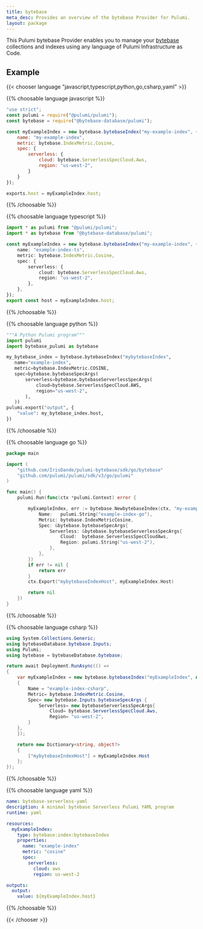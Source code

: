 ```yaml
---
title: bytebase
meta_desc: Provides an overview of the bytebase Provider for Pulumi.
layout: package
---
```


This Pulumi bytebase Provider enables you to manage your [bytebase](https://www.bytebase.io/) collections and indexes using any language of Pulumi Infrastructure as Code.

## Example

{{< chooser language "javascript,typescript,python,go,csharp,yaml" >}}


{{% choosable language javascript %}}

```javascript
"use strict";
const pulumi = require("@pulumi/pulumi");
const bytebase = require("@bytebase-database/pulumi");

const myExampleIndex = new bytebase.bytebaseIndex("my-example-index", {
    name: "my-example-index",
    metric: bytebase.IndexMetric.Cosine,
    spec: {
        serverless: {
            cloud: bytebase.ServerlessSpecCloud.Aws,
            region: "us-west-2",
        }
    }
});

exports.host = myExampleIndex.host;
```

{{% /choosable %}}

{{% choosable language typescript %}}

```typescript
import * as pulumi from "@pulumi/pulumi";
import * as bytebase from "@bytebase-database/pulumi";

const myExampleIndex = new bytebase.bytebaseIndex("my-example-index", {
    name: "example-index-ts",
    metric: bytebase.IndexMetric.Cosine,
    spec: {
        serverless: {
            cloud: bytebase.ServerlessSpecCloud.Aws,
            region: "us-west-2",
        },
    },
});
export const host = myExampleIndex.host;
```

{{% /choosable %}}

{{% choosable language python %}}

```python
"""A Python Pulumi program"""
import pulumi
import bytebase_pulumi as bytebase

my_bytebase_index = bytebase.bytebaseIndex("mybytebaseIndex",
   name="example-index",
   metric=bytebase.IndexMetric.COSINE,
   spec=bytebase.bytebaseSpecArgs(
       serverless=bytebase.bytebaseServerlessSpecArgs(
           cloud=bytebase.ServerlessSpecCloud.AWS,
           region="us-west-2",
       ),
   ))
pulumi.export("output", {
    "value": my_bytebase_index.host,
})
```

{{% /choosable %}}

{{% choosable language go %}}

```go
package main

import (
	"github.com/IrisDande/pulumi-bytebase/sdk/go/bytebase"
	"github.com/pulumi/pulumi/sdk/v3/go/pulumi"
)

func main() {
	pulumi.Run(func(ctx *pulumi.Context) error {

		myExampleIndex, err := bytebase.NewbytebaseIndex(ctx, "my-example-index", &bytebase.bytebaseIndexArgs{
			Name:   pulumi.String("example-index-go"),
			Metric: bytebase.IndexMetricCosine,
			Spec: &bytebase.bytebaseSpecArgs{
				Serverless: &bytebase.bytebaseServerlessSpecArgs{
					Cloud:  bytebase.ServerlessSpecCloudAws,
					Region: pulumi.String("us-west-2"),
				},
			},
		})
		if err != nil {
			return err
		}
		ctx.Export("mybytebaseIndexHost", myExampleIndex.Host)

		return nil
	})
}
```

{{% /choosable %}}

{{% choosable language csharp %}}

```csharp
using System.Collections.Generic;
using bytebaseDatabase.bytebase.Inputs;
using Pulumi;
using bytebase = bytebaseDatabase.bytebase;

return await Deployment.RunAsync(() =>
{
    var myExampleIndex = new bytebase.bytebaseIndex("myExampleIndex", new bytebase.bytebaseIndexArgs
    {
        Name = "example-index-csharp",
        Metric= bytebase.IndexMetric.Cosine,
        Spec= new bytebase.Inputs.bytebaseSpecArgs {
            Serverless= new bytebaseServerlessSpecArgs{
                Cloud= bytebase.ServerlessSpecCloud.Aws,
                Region= "us-west-2",
        }
    },
    });

    return new Dictionary<string, object?>
    {
        ["mybytebaseIndexHost"] = myExampleIndex.Host
    };
});
```

{{% /choosable %}}

{{% choosable language yaml %}}

```yaml
name: bytebase-serverless-yaml
description: A minimal bytebase Serverless Pulumi YAML program
runtime: yaml

resources:
  myExampleIndex:
    type: bytebase:index:bytebaseIndex
    properties:
      name: "example-index"
      metric: "cosine"
      spec:
        serverless:
          cloud: aws
          region: us-west-2

outputs:
  output:
    value: ${myExampleIndex.host}
```

{{% /choosable %}}

{{< /chooser >}}
